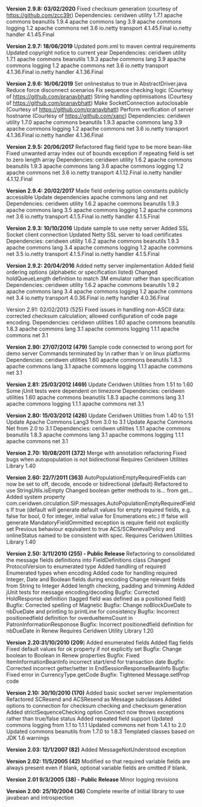 **Version 2.9.8: 03/02/2020**
Fixed checksum generation (courtesy of https://github.com/zcc39r)
Dependencies: ceridwen utility 1.7.1
              apache commons beanutils 1.9.4
              apache commons lang 3.9
              apache commons logging 1.2 
              apache commons net 3.6
              io.netty transport 4.1.45.Final
              io.netty handler 4.1.45.Final

**Version 2.9.7: 18/06/2019**
Updated pom.xml to maven central requirements
Updated copyright notice to current year
Dependencies: ceridwen utility 1.7.1
              apache commons beanutils 1.9.3
              apache commons lang 3.9
              apache commons logging 1.2 
              apache commons net 3.6
              io.netty transport 4.1.36.Final
              io.netty handler 4.1.36.Final

**Version 2.9.6: 16/06/2019**
Set onlinestatus to true in AbstractDriver.java
Reduce force disconnect scenarios
Fix sequence checking logic (Courtesy of https://github.com/pranavbhatt)
String handling optimisations (Courtesy of https://github.com/pranavbhatt)
Make SocketConnection autoclosable (Courtesy of https://github.com/pranavbhatt)
Perform verification of server hostname (Courtesy of https://github.com/xanc)
Dependencies: ceridwen utility 1.7.0
              apache commons beanutils 1.9.3
              apache commons lang 3.9
              apache commons logging 1.2 
              apache commons net 3.6
              io.netty transport 4.1.36.Final
              io.netty handler 4.1.36.Final

**Version 2.9.5: 20/06/2017**
Refactored flag field type to be more bean-like
Fixed unwanted array index out of bounds exception if repeating field is set to zero length array
Dependencies: ceridwen utility 1.6.2
              apache commons beanutils 1.9.3
              apache commons lang 3.6
              apache commons logging 1.2 
              apache commons net 3.6
              io.netty transport 4.1.12.Final
              io.netty handler 4.1.12.Final

**Version 2.9.4: 20/02/2017**
Made field ordering option constants publicly accessible
Update dependencies apache commons lang and net
Dependencies: ceridwen utility 1.6.2
              apache commons beanutils 1.9.3
              apache commons lang 3.5
              apache commons logging 1.2 
              apache commons net 3.6
              io.netty transport 4.1.5.Final
              io.netty handler 4.1.5.Final

**Version 2.9.3: 10/10/2016**
Update sample to use netty server
Added SSL Socket client connection
Updated Netty SSL server to load certificates
Dependencies: ceridwen utility 1.6.2
              apache commons beanutils 1.9.3
              apache commons lang 3.4
              apache commons logging 1.2 
              apache commons net 3.5
              io.netty transport 4.1.5.Final
              io.netty handler 4.1.5.Final

**Version 2.9.2: 20/04/2016**
Added netty server implementation
Added field ordering options (alphabetic or specification listed)
Changed holdQueueLength definition to match 3M emulator rather than specification
Dependencies: ceridwen utility 1.6.2
              apache commons beanutils 1.9.2
              apache commons lang 3.4
              apache commons logging 1.2 
              apache commons net 3.4
              io.netty transport 4.0.36.Final
              io.netty handler 4.0.36.Final
          

Version 2.91: 02/02/2013 (525)
Fixed issues in handling non-ASCII data: corrected checksum calculation; allowed configuration of code page encoding.
Dependencies: ceridwen utilities 1.60
              apache commons beanutils 1.8.3
              apache commons lang 3.1
              apache commons logging 1.1.1 
              apache commons net 3.1

**Version 2.90: 27/07/2012 (479)**
Sample code connected to wrong port for demo server
Commands terminated by \n rather than \r on linux platforms
Dependencies: ceridwen utilities 1.60
              apache commons beanutils 1.8.3
              apache commons lang 3.1
              apache commons logging 1.1.1 
              apache commons net 3.1

**Version 2.81: 25/03/2012 (469)**
Update Ceridwen Utilities from 1.51 to 1.60
Some jUnit tests were dependent on timezone
Dependencies: ceridwen utilities 1.60
              apache commons beanutils 1.8.3
              apache commons lang 3.1
              apache commons logging 1.1.1 
              apache commons net 3.1

**Version 2.80: 15/03/2012 (426)**
Update Ceridwen Utilities from 1.40 to 1.51
Update Apache Commons Lang3 from 3.0 to 3.1
Update Apache Commons Net from 2.0 to 3.1
Dependencies: ceridwen utilities 1.51
              apache commons beanutils 1.8.3
              apache commons lang 3.1
              apache commons logging 1.1.1 
              apache commons net 3.1

**Version 2.70: 10/08/2011 (372)**
Merge with annotation refactoring
Fixed bugs when autopopulation is not bidirectional 
Requires Ceridwen Utilities Library 1.40

**Version 2.60: 22/7/2011 (363)**
AutoPopulationEmptyRequiredFields can now be set to off, decode, encode or bidirectional (default)
Refactored to use StringUtils.isEmpty
Changed boolean getter methods to is... from get...
Added system property com.ceridwen.circulation.SIP.messages.AutoPopulationEmptyRequiredFields
  If true (default will generate default values for empty required fields, e.g. false for bool, 0 for integer, initial value for Enumerations etc.)
  If false will generate MandatoryFieldOmmitted exception is require field not explicitly set
  Previous behaviour equivalent to true
ACS/SCRenevalPolicy and onlineStatus named to be consistent with spec.
Requires Ceridwen Utilities Library 1.40

**Version 2.50: 3/11/2010 (255) - Public Release**
Refactoring to consolidated the message fields definitions into FieldDefinitions class
Changed ProtocolVersion to enumerated type
Added handling of required Enumerated types when encoding
Added code for handling required Integer, Date and Boolean fields during encoding
Change relevant fields from String to Integer
Added length checking, padding and trimming
Added jUnit tests for message encoding/decoding
Bugfix: Corrected HoldResponse definition (tagged field was defined as a positioned field)
Bugfix: Corrected spelling of Magnetic
Bugfix: Change noBlockDueDate to nbDueDate and printling to printLine for consistency
Bugfix: Incorrect positionedfield definition for overdueItemsCount in PatronInformationResponose
Bugfix: Incorrect positionedfield definition for nbDueDate in Renew
Requires Ceridwen Utility Library 1.20

**Version 2.20:31/10/2010 (209**)
Added enumerated fields
Added flag fields
Fixed default values for ok property if not explicitly set
Bugfix: Change boolean to Boolean in Renew properties
Bugfix: Fixed ItemInformationBeanInfo incorrect start/end for transaction date
Bugfix: Corrected incorrect getter/setter in EndSessionResponseBeanInfo
Bugfix: Fixed error in CurrencyType.getCode
Bugfix: Tightened Message.setProp code

**Version 2.10: 30/10/2010 (170)**
Added basic socket server implementation
Refactored SCResend and ACSResend as Message subclasses
Added options to connection for checksum checking and checksum generation
Added strictSequenceChecking option
Connect now throws exceptions rather than true/false status
Added repeated field support
Updated commons logging from 1.1 to 1.1.1
Updated commons net from 1.4.1 to 2.0
Updated commons beanutils from 1.7.0 to 1.8.3
Templated classes based on JDK 1.6 warnings

**Version 2.03: 12/1/2007 (82)**
Added MessageNotUnderstood exception

**Version 2.02: 11/5/2005 (42)**
Modified so that required variable fields are always present even if blank, optional variable fields are omitted if blank.

**Version 2.01 9/3/2005 (38) - Public Release**
Minor logging revisions

**Version 2.00: 25/10/2004 (36)**
Complete rewrite of initial library to use javabean and introspection
